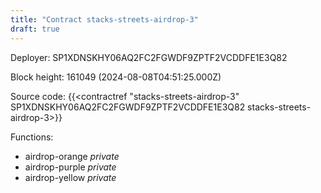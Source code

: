 ```yaml
---
title: "Contract stacks-streets-airdrop-3"
draft: true
---
```

Deployer: SP1XDNSKHY06AQ2FC2FGWDF9ZPTF2VCDDFE1E3Q82


 



Block height: 161049 (2024-08-08T04:51:25.000Z)

Source code: {{<contractref "stacks-streets-airdrop-3" SP1XDNSKHY06AQ2FC2FGWDF9ZPTF2VCDDFE1E3Q82 stacks-streets-airdrop-3>}}

Functions:

* airdrop-orange _private_
* airdrop-purple _private_
* airdrop-yellow _private_
